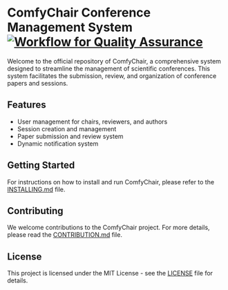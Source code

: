 # ComfyChair Conference Management System [![Workflow for Quality Assurance](https://github.com/GabrielEValenzuela/ComfyChairCpp/actions/workflows/QAWorkflow.yml/badge.svg)](https://github.com/GabrielEValenzuela/ComfyChairCpp/actions/workflows/QAWorkflow.yml)

Welcome to the official repository of ComfyChair, a comprehensive system designed to streamline the management of scientific conferences. This system facilitates the submission, review, and organization of conference papers and sessions.

## Features
- User management for chairs, reviewers, and authors
- Session creation and management
- Paper submission and review system
- Dynamic notification system

## Getting Started
For instructions on how to install and run ComfyChair, please refer to the [INSTALLING.md](INSTALLING.md) file.

## Contributing
We welcome contributions to the ComfyChair project. For more details, please read the [CONTRIBUTION.md](CONTRIBUTION.md) file.

## License
This project is licensed under the MIT License - see the [LICENSE](LICENSE) file for details.

